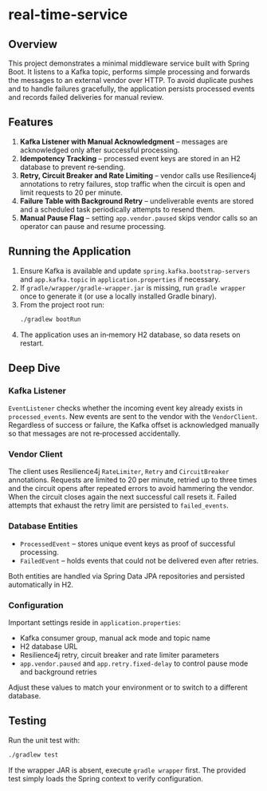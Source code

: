 # real-time-service

## Overview
This project demonstrates a minimal middleware service built with Spring Boot. It listens to a Kafka topic, performs simple processing and forwards the messages to an external vendor over HTTP. To avoid duplicate pushes and to handle failures gracefully, the application persists processed events and records failed deliveries for manual review.

## Features
1. **Kafka Listener with Manual Acknowledgment** – messages are acknowledged only after successful processing.
2. **Idempotency Tracking** – processed event keys are stored in an H2 database to prevent re‑sending.
3. **Retry, Circuit Breaker and Rate Limiting** – vendor calls use Resilience4j annotations to retry failures, stop traffic when the circuit is open and limit requests to 20 per minute.
4. **Failure Table with Background Retry** – undeliverable events are stored and a scheduled task periodically attempts to resend them.
5. **Manual Pause Flag** – setting `app.vendor.paused` skips vendor calls so an operator can pause and resume processing.

## Running the Application
1. Ensure Kafka is available and update `spring.kafka.bootstrap-servers` and `app.kafka.topic` in `application.properties` if necessary.
2. If `gradle/wrapper/gradle-wrapper.jar` is missing, run `gradle wrapper` once
   to generate it (or use a locally installed Gradle binary).
3. From the project root run:
   ```bash
   ./gradlew bootRun
   ```
4. The application uses an in‑memory H2 database, so data resets on restart.

## Deep Dive
### Kafka Listener
`EventListener` checks whether the incoming event key already exists in `processed_events`. New events are sent to the vendor with the `VendorClient`. Regardless of success or failure, the Kafka offset is acknowledged manually so that messages are not re‑processed accidentally.

### Vendor Client
The client uses Resilience4j `RateLimiter`, `Retry` and `CircuitBreaker` annotations. Requests are limited to 20 per minute, retried up to three times and the circuit opens after repeated errors to avoid hammering the vendor. When the circuit closes again the next successful call resets it. Failed attempts that exhaust the retry limit are persisted to `failed_events`.

### Database Entities
- `ProcessedEvent` – stores unique event keys as proof of successful processing.
- `FailedEvent` – holds events that could not be delivered even after retries.

Both entities are handled via Spring Data JPA repositories and persisted automatically in H2.

### Configuration
Important settings reside in `application.properties`:
- Kafka consumer group, manual ack mode and topic name
- H2 database URL
- Resilience4j retry, circuit breaker and rate limiter parameters
- `app.vendor.paused` and `app.retry.fixed-delay` to control pause mode and background retries

Adjust these values to match your environment or to switch to a different database.

## Testing
Run the unit test with:
```bash
./gradlew test
```
If the wrapper JAR is absent, execute `gradle wrapper` first.
The provided test simply loads the Spring context to verify configuration.

